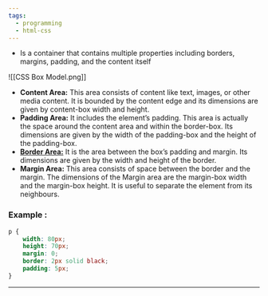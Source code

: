 ```yaml
---
tags:
  - programming
  - html-css
---
```

- Is a container that contains multiple properties including borders, margins, padding, and the content itself

![[CSS Box Model.png]]

- **Content Area:** This area consists of content like text, images, or other media content. It is bounded by the content edge and its dimensions are given by content-box width and height.
- **Padding Area:** It includes the element’s padding. This area is actually the space around the content area and within the border-box. Its dimensions are given by the width of the padding-box and the height of the padding-box.
- [**Border Area:**](https://www.geeksforgeeks.org/css-border-property/) It is the area between the box’s padding and margin. Its dimensions are given by the width and height of the border.
- **Margin Area:** This area consists of space between the border and the margin. The dimensions of the Margin area are the margin-box width and the margin-box height. It is useful to separate the element from its neighbours.

### Example :

```css
p {  
    width: 80px;  
    height: 70px;  
    margin: 0;  
    border: 2px solid black;  
    padding: 5px;  
}
```

---

